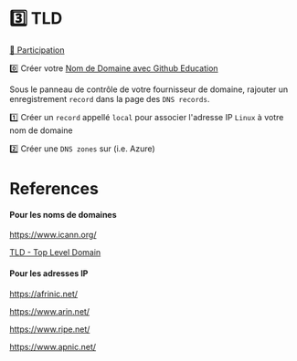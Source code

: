 # :three: TLD 

[:tada: Participation](Participation.md)

:zero: Créer votre [Nom de Domaine avec Github Education](https://education.github.com/pack?sort=popularity&tag=Domains)

Sous le panneau de contrôle de votre fournisseur de domaine, rajouter un enregistrement `record` dans la page des `DNS records`.

:one: Créer un `record` appellé `local` pour associer l'adresse IP `Linux` à votre nom de domaine 

:two: Créer une  `DNS zones` sur (i.e. Azure)



# References

#### Pour les noms de domaines

https://www.icann.org/

[TLD - Top Level Domain](https://en.wikipedia.org/wiki/Top-level_domain)


#### Pour les adresses IP

https://afrinic.net/

https://www.arin.net/

https://www.ripe.net/

https://www.apnic.net/








